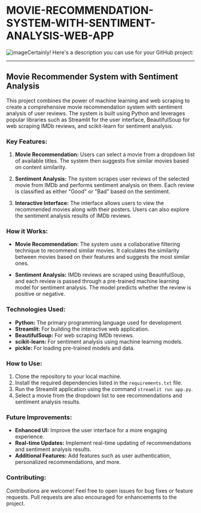 # MOVIE-RECOMMENDATION-SYSTEM-WITH-SENTIMENT-ANALYSIS-WEB-APP

![image](https://github.com/kiran-pyt/MOVIE-RECOMMENDATION-SYSTEM-WITH-SENTIMENT-ANALYSIS-WEB-APP/assets/120393460/fa72890e-2649-44e5-a877-79061441d24d)Certainly! Here's a description you can use for your GitHub project:

---

## Movie Recommender System with Sentiment Analysis

This project combines the power of machine learning and web scraping to create a comprehensive movie recommendation system with sentiment analysis of user reviews. The system is built using Python and leverages popular libraries such as Streamlit for the user interface, BeautifulSoup for web scraping IMDb reviews, and scikit-learn for sentiment analysis.

### Key Features:

1. **Movie Recommendation:** Users can select a movie from a dropdown list of available titles. The system then suggests five similar movies based on content similarity.

2. **Sentiment Analysis:** The system scrapes user reviews of the selected movie from IMDb and performs sentiment analysis on them. Each review is classified as either "Good" or "Bad" based on the sentiment.

3. **Interactive Interface:** The interface allows users to view the recommended movies along with their posters. Users can also explore the sentiment analysis results of IMDb reviews.

### How it Works:

- **Movie Recommendation:** The system uses a collaborative filtering technique to recommend similar movies. It calculates the similarity between movies based on their features and suggests the most similar ones.

- **Sentiment Analysis:** IMDb reviews are scraped using BeautifulSoup, and each review is passed through a pre-trained machine learning model for sentiment analysis. The model predicts whether the review is positive or negative.

### Technologies Used:

- **Python:** The primary programming language used for development.
- **Streamlit:** For building the interactive web application.
- **BeautifulSoup:** For web scraping IMDb reviews.
- **scikit-learn:** For sentiment analysis using machine learning models.
- **pickle:** For loading pre-trained models and data.

### How to Use:

1. Clone the repository to your local machine.
2. Install the required dependencies listed in the `requirements.txt` file.
3. Run the Streamlit application using the command `streamlit run app.py`.
4. Select a movie from the dropdown list to see recommendations and sentiment analysis results.

### Future Improvements:

- **Enhanced UI:** Improve the user interface for a more engaging experience.
- **Real-time Updates:** Implement real-time updating of recommendations and sentiment analysis results.
- **Additional Features:** Add features such as user authentication, personalized recommendations, and more.

### Contributing:

Contributions are welcome! Feel free to open issues for bug fixes or feature requests. Pull requests are also encouraged for enhancements to the project.









